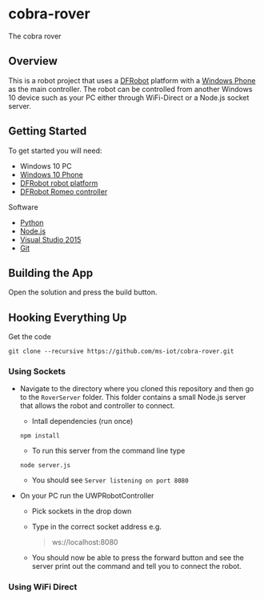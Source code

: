 # cobra-rover
The cobra rover

## Overview
This is a robot project that uses a [DFRobot](http://www.dfrobot.com/) platform with a [Windows Phone](https://www.microsoft.com/en-us/mobile/phone/lumia635/?&dcmpid=bmc-src-google.brand) as the main controller. 
The robot can be controlled from another Windows 10 device such as your PC either through WiFi-Direct or a Node.js socket server.

## Getting Started
To get started you will need:
- Windows 10 PC
- [Windows 10 Phone](https://www.microsoft.com/en-us/mobile/phone/lumia635)
- [DFRobot robot platform](http://www.dfrobot.com/index.php?route=product/product&product_id=97#.VXvEOehViko)
- [DFRobot Romeo controller](http://www.dfrobot.com/index.php?route=product/product&product_id=1176&search=romeo&description=true#.VXvD7uhViko)

Software
- [Python](https://www.python.org/)
- [Node.js](https://nodejs.org)
- [Visual Studio 2015](https://www.visualstudio.com/en-us/downloads/visual-studio-2015-downloads-vs.aspx)
- [Git](https://git-scm.com/)


## Building the App
Open the solution and press the build button.

## Hooking Everything Up
Get the code

```
git clone --recursive https://github.com/ms-iot/cobra-rover.git
```

### Using Sockets
- Navigate to the directory where you cloned this repository and then go to the `RoverServer` folder. This folder contains a small Node.js server that allows the robot and controller to connect.
  - Intall dependencies (run once)
  ```
  npm install
  ```
  - To run this server from the command line type
  ```
  node server.js
  ```
  - You should see `Server listening on port 8080`
  
- On your PC run the UWPRobotController
  - Pick sockets in the drop down
  - Type in the correct socket address e.g.
  
    > ws://localhost:8080

  - You should now be able to press the forward button and see the server print out the command and tell you to connect the robot.
  
### Using WiFi Direct

